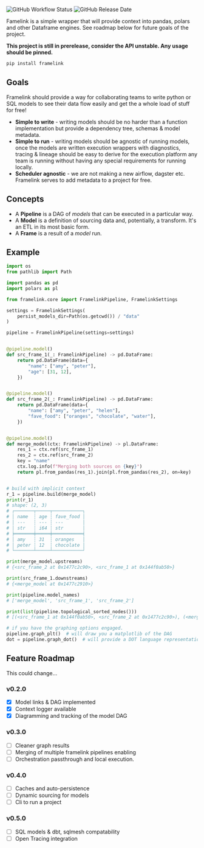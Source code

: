 ![GitHub Workflow Status](https://img.shields.io/github/actions/workflow/status/gittoby/framelink/lint_test_build.yml)
![GitHub Release Date](https://img.shields.io/github/release-date/GitToby/framelink)

Famelink is a simple wrapper that will provide context into pandas, polars and other Dataframe engines. See roadmap
below for future goals of the project.

**This project is still in prerelease, consider the API unstable. Any usage should be pinned.**

```bash
pip install framelink
```

## Goals

Framelink should provide a way for collaborating teams to write python or SQL models to see their data flow easily and get the a whole load of stuff for free!

- **Simple to write** - writing models should be no harder than a function implementation but provide a dependency tree,
  schemas & model metadata.
- **Simple to run** - writing models should be agnostic of running models, once the models are written execution
  wrappers with diagnostics, tracing & lineage should be easy to derive for the execution platform any team is running without having any special requirements for running locally.
- **Scheduler agnostic** - we are not making a new airflow, dagster etc. Framelink serves to add metadata to a project
  for free.

## Concepts

- A **Pipeline** is a DAG of _models_ that can be executed in a particular way.
- A **Model** is a definition of sourcing data and, potentially, a transform. It's an ETL in its most basic form.
- A **Frame** is a result of a _model_ run.

## Example

```python
import os
from pathlib import Path

import pandas as pd
import polars as pl

from framelink.core import FramelinkPipeline, FramelinkSettings

settings = FramelinkSettings(
    persist_models_dir=Path(os.getcwd()) / "data"
)

pipeline = FramelinkPipeline(settings=settings)


@pipeline.model()
def src_frame_1(_: FramelinkPipeline) -> pd.DataFrame:
    return pd.DataFrame(data={
        "name": ["amy", "peter"],
        "age": [31, 12],
    })


@pipeline.model()
def src_frame_2(_: FramelinkPipeline) -> pd.DataFrame:
    return pd.DataFrame(data={
        "name": ["amy", "peter", "helen"],
        "fave_food": ["oranges", "chocolate", "water"],
    })


@pipeline.model()
def merge_model(ctx: FramelinkPipeline) -> pl.DataFrame:
    res_1 = ctx.ref(src_frame_1)
    res_2 = ctx.ref(src_frame_2)
    key = "name"
    ctx.log.info(f"Merging both sources on {key}")
    return pl.from_pandas(res_1).join(pl.from_pandas(res_2), on=key)


# build with implicit context
r_1 = pipeline.build(merge_model)
print(r_1)
# shape: (2, 3)
# ┌───────┬─────┬───────────┐
# │ name  ┆ age ┆ fave_food │
# │ ---   ┆ --- ┆ ---       │
# │ str   ┆ i64 ┆ str       │
# ╞═══════╪═════╪═══════════╡
# │ amy   ┆ 31  ┆ oranges   │
# │ peter ┆ 12  ┆ chocolate │
# └───────┴─────┴───────────┘

print(merge_model.upstreams)
# {<src_frame_2 at 0x1477c2c90>, <src_frame_1 at 0x144f0ab50>}

print(src_frame_1.downstreams)
# {<merge_model at 0x1477c2910>}

print(pipeline.model_names)
# ['merge_model', 'src_frame_1', 'src_frame_2']

print(list(pipeline.topological_sorted_nodes()))
# [(<src_frame_1 at 0x144f0ab50>, <src_frame_2 at 0x1477c2c90>), (<merge_model at 0x1477c2910>,)]

# if you have the graphing options engaged.
pipeline.graph_plt()  # will draw you a matplotlib of the DAG
dot = pipeline.graph_dot()  # will provide a DOT language representation of the DAG
```

## Feature Roadmap

This could change...

### v0.2.0

- [x] Model links & DAG implemented
- [x] Context logger available
- [x] Diagramming and tracking of the model DAG

### v0.3.0

- [ ] Cleaner graph results
- [ ] Merging of multiple framelink pipelines enabling
- [ ] Orchestration passthrough and local execution.

### v0.4.0

- [ ] Caches and auto-persistence
- [ ] Dynamic sourcing for models
- [ ] Cli to run a project

### v0.5.0

- [ ] SQL models & dbt, sqlmesh compatability
- [ ] Open Tracing integration
